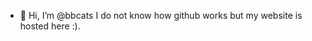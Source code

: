 - 👋 Hi, I’m @bbcats
I do not know how github works but my website is hosted here :).

<!---
bbcats/bbcats is a ✨ special ✨ repository because its `README.md` (this file) appears on your GitHub profile.
You can click the Preview link to take a look at your changes.
--->
